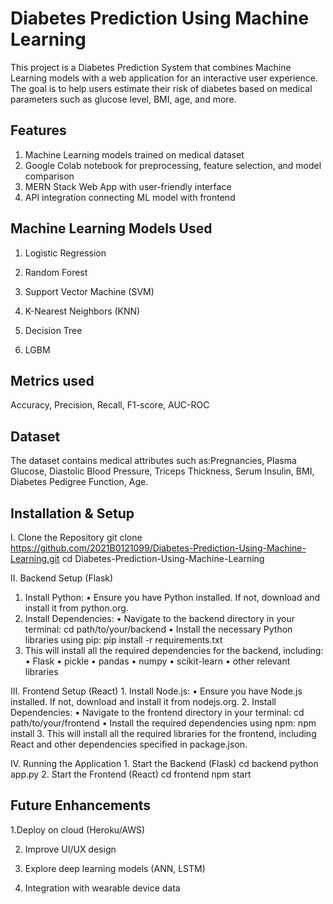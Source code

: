 # Diabetes Prediction Using Machine Learning
This project is a Diabetes Prediction System that combines Machine Learning models with a web application for an interactive user experience.
The goal is to help users estimate their risk of diabetes based on medical parameters such as glucose level, BMI, age, and more.

## Features
1. Machine Learning models trained on medical dataset
2. Google Colab notebook for preprocessing, feature selection, and model comparison
3. MERN Stack Web App with user-friendly interface
4. API integration connecting ML model with frontend

## Machine Learning Models Used

1. Logistic Regression

2. Random Forest

3. Support Vector Machine (SVM)

4. K-Nearest Neighbors (KNN)

5. Decision Tree

6. LGBM

## Metrics used
Accuracy, Precision, Recall, F1-score, AUC-ROC

## Dataset
The dataset contains medical attributes such as:Pregnancies, Plasma Glucose, Diastolic Blood Pressure, Triceps Thickness, Serum Insulin, BMI, Diabetes Pedigree Function, Age.

## Installation & Setup
I. Clone the Repository
   git clone https://github.com/2021B0121099/Diabetes-Prediction-Using-Machine-Learning.git
   cd Diabetes-Prediction-Using-Machine-Learning

II. Backend Setup (Flask)
   1.	Install Python:
      •	Ensure you have Python installed. If not, download and install it from python.org.
   2.	Install Dependencies:
      •	Navigate to the backend directory in your terminal: cd path/to/your/backend
      •	Install the necessary Python libraries using pip: pip install -r requirements.txt
   3.	This will install all the required dependencies for the backend, including:
      •	Flask
      •	pickle
      •	pandas
      •	numpy
      •	scikit-learn
      •	other relevant libraries

III. Frontend Setup (React)
     1.	Install Node.js:
        •	Ensure you have Node.js installed. If not, download and install it from nodejs.org.
     2.	Install Dependencies:
        •	Navigate to the frontend directory in your terminal: cd path/to/your/frontend
        •	Install the required dependencies using npm: npm install
     3.	This will install all the required libraries for the frontend, including React and other dependencies specified in package.json.

IV.  Running the Application
    1. Start the Backend (Flask)
       cd backend
       python app.py
    2. Start the Frontend (React)
       cd frontend
       npm start

## Future Enhancements
1.Deploy on cloud (Heroku/AWS)

2. Improve UI/UX design

3. Explore deep learning models (ANN, LSTM)

4. Integration with wearable device data

